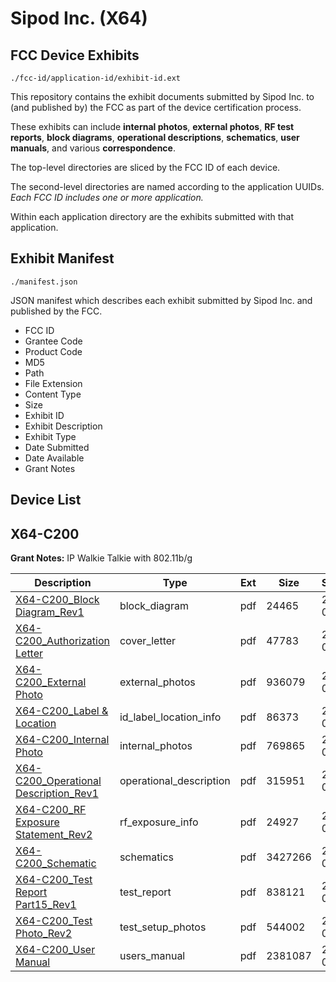 # Sipod Inc. (X64)
## FCC Device Exhibits

```
./fcc-id/application-id/exhibit-id.ext
```

This repository contains the exhibit documents submitted by Sipod Inc. to (and published by) the FCC as part of the device certification process.

These exhibits can include **internal photos**, **external photos**, **RF test reports**, **block diagrams**, **operational descriptions**, **schematics**, **user manuals**, and various **correspondence**.

The top-level directories are sliced by the FCC ID of each device.

The second-level directories are named according to the application UUIDs. *Each FCC ID includes one or more application.*

Within each application directory are the exhibits submitted with that application. 

## Exhibit Manifest

```
./manifest.json
```

JSON manifest which describes each exhibit submitted by Sipod Inc. and published by the FCC.

- FCC ID
- Grantee Code
- Product Code
- MD5
- Path
- File Extension
- Content Type
- Size
- Exhibit ID
- Exhibit Description
- Exhibit Type
- Date Submitted
- Date Available
- Grant Notes

## Device List
## X64-C200
**Grant Notes:** IP Walkie Talkie with 802.11b/g

| Description | Type | Ext | Size | Submitted | Available |
| ----------- | ---- | --- | ---- | --------- | --------- |
| [X64-C200_Block Diagram_Rev1](X64-C200/7c3c9321f1352bfbda52303669b90e83/1256000.pdf) | block_diagram | pdf | 24465 | 2010-03-24 | 2010-03-29 |
| [X64-C200_Authorization Letter](X64-C200/7c3c9321f1352bfbda52303669b90e83/1256001.pdf) | cover_letter | pdf | 47783 | 2010-03-24 | 2010-03-29 |
| [X64-C200_External Photo](X64-C200/7c3c9321f1352bfbda52303669b90e83/1256002.pdf) | external_photos | pdf | 936079 | 2010-03-24 | 2010-03-29 |
| [X64-C200_Label & Location](X64-C200/7c3c9321f1352bfbda52303669b90e83/1256004.pdf) | id_label_location_info | pdf | 86373 | 2010-03-24 | 2010-03-29 |
| [X64-C200_Internal Photo](X64-C200/7c3c9321f1352bfbda52303669b90e83/1256003.pdf) | internal_photos | pdf | 769865 | 2010-03-24 | 2010-03-29 |
| [X64-C200_Operational Description_Rev1](X64-C200/7c3c9321f1352bfbda52303669b90e83/1256005.pdf) | operational_description | pdf | 315951 | 2010-03-24 | 2010-03-29 |
| [X64-C200_RF Exposure Statement_Rev2](X64-C200/7c3c9321f1352bfbda52303669b90e83/1258187.pdf) | rf_exposure_info | pdf | 24927 | 2010-03-28 | 2010-03-29 |
| [X64-C200_Schematic](X64-C200/7c3c9321f1352bfbda52303669b90e83/1256007.pdf) | schematics | pdf | 3427266 | 2010-03-24 | 2010-03-29 |
| [X64-C200_Test Report Part15_Rev1](X64-C200/7c3c9321f1352bfbda52303669b90e83/1257600.pdf) | test_report | pdf | 838121 | 2010-03-26 | 2010-03-29 |
| [X64-C200_Test Photo_Rev2](X64-C200/7c3c9321f1352bfbda52303669b90e83/1256844.pdf) | test_setup_photos | pdf | 544002 | 2010-03-25 | 2010-03-29 |
| [X64-C200_User Manual](X64-C200/7c3c9321f1352bfbda52303669b90e83/1256009.pdf) | users_manual | pdf | 2381087 | 2010-03-24 | 2010-03-29 |
